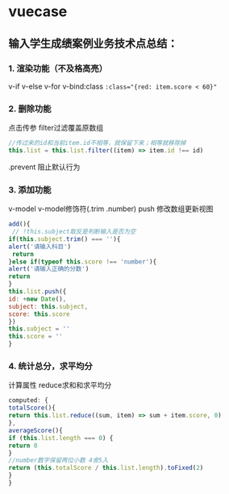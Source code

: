 # vuecase
## 输入学生成绩案例业务技术点总结：
### 1. 渲染功能（不及格高亮）
v-if v-else v-for v-bind:class
`:class="{red: item.score < 60}"`
### 2. 删除功能
点击传参 filter过滤覆盖原数组
```javascript
//传过来的id和当前item.id不相等，就保留下来；相等就移除掉
this.list = this.list.filter((item) => item.id !== id)
```
.prevent 阻止默认行为
### 3. 添加功能
v-model v-model修饰符(.trim .number)
push 修改数组更新视图
```javascript
add(){
 // !this.subject取反是判断输入是否为空
if(this.subject.trim() === ''){
alert('请输入科目')
 return
}else if(typeof this.score !== 'number'){
alert('请输入正确的分数')
return
}
this.list.push({
id: +new Date(),
subject: this.subject,
score: this.score
})
this.subject = ''
this.score = ''
}
```
### 4. 统计总分，求平均分
计算属性 reduce求和和求平均分
```javascript
computed: {
totalScore(){
return this.list.reduce((sum, item) => sum + item.score, 0)
},
averageScore(){
if (this.list.length === 0) {
return 0
}
//number数字保留两位小数 4舍5入
return (this.totalScore / this.list.length).toFixed(2)
}
}
```
